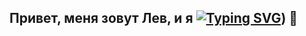 ## Привет, меня зовут Лев, и я [![Typing SVG](https://readme-typing-svg.herokuapp.com?color=%2336BCF7&lines=Frontend+-+разработчик)](https://github.com/DamarooWork)) 👋

<!--
**DamarooWork/DamarooWork** is a ✨ _special_ ✨ repository because its `README.md` (this file) appears on your GitHub profile.

Here are some ideas to get you started:

- 🔭 I’m currently working on ...
- 🌱 I’m currently learning ...
- 👯 I’m looking to collaborate on ...
- 🤔 I’m looking for help with ...
- 💬 Ask me about ...
- 📫 How to reach me: ...
- 😄 Pronouns: ...
- ⚡ Fun fact: ...
-->
